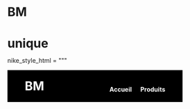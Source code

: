 # BM
# unique
nike_style_html = """<!DOCTYPE html>
<html lang="fr">
<head>
  <meta charset="UTF-8" />
  <meta name="viewport" content="width=device-width, initial-scale=1.0" />
  <title>BM - Unique</title>
  <link href="https://fonts.googleapis.com/css2?family=Oswald:wght@500&display=swap" rel="stylesheet">
  <style>
    * {
      margin: 0;
      padding: 0;
      box-sizing: border-box;
    }

    body {
      font-family: 'Oswald', sans-serif;
      background: #fff;
      color: #000;
    }

    header {
      display: flex;
      justify-content: space-between;
      align-items: center;
      padding: 20px 40px;
      background-color: #000;
    }

    .logo {
      color: white;
      font-size: 2em;
      font-weight: bold;
    }

    nav ul {
      list-style: none;
      display: flex;
      gap: 20px;
    }

    nav a {
      color: white;
      text-decoration: none;
      font-weight: bold;
    }

    .hero {
      height: 100vh;
      background: url('https://images.unsplash.com/photo-1606811842773-6d51c606fc94?auto=format&fit=crop&w=1950&q=80') no-repeat center center/cover;
      display: flex;
      flex-direction: column;
      justify-content: center;
      align-items: center;
      color: white;
      text-align: center;
    }

    .hero h1 {
      font-size: 5em;
      background: rgba(0, 0, 0, 0.6);
      padding: 10px 30px;
    }

    .hero p {
      font-size: 1.8em;
      margin-top: 15px;
      background: rgba(0, 0, 0, 0.5);
      padding: 5px 20px;
      color: #F2994B;
    }

    .btn {
      margin-top: 30px;
      padding: 15px 30px;
      background-color: white;
      color: black;
      text-decoration: none;
      font-weight: bold;
      text-transform: uppercase;
      border-radius: 3px;
      transition: 0.3s ease;
    }

    .btn:hover {
      background-color: #F2994B;
      color: white;
    }

    @media (max-width: 768px) {
      .hero h1 {
        font-size: 3em;
      }
      .hero p {
        font-size: 1.2em;
      }
    }
  </style>
</head>
<body>
  <header>
    <div class="logo">BM</div>
    <nav>
      <ul>
        <li><a href="#">Accueil</a></li>
        <li><a href="#">Produits</a></li>
       

